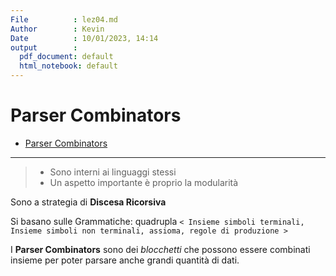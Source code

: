 ```yaml
---
File          : lez04.md
Author        : Kevin
Date          : 10/01/2023, 14:14
output        :
  pdf_document: default
  html_notebook: default
---
```


# Parser Combinators

<!--toc:start-->
- [Parser Combinators](#parser-combinators)
<!--toc:end-->

---

> + Sono interni ai linguaggi stessi
> + Un aspetto importante è proprio la modularità

Sono a strategia di **Discesa Ricorsiva**

Si basano sulle Grammatiche: quadrupla
`< Insieme simboli terminali, Insieme simboli non terminali, assioma, regole di produzione >`

I **Parser Combinators** sono dei *blocchetti* che possono essere combinati insieme per poter
parsare anche grandi quantità di dati.

